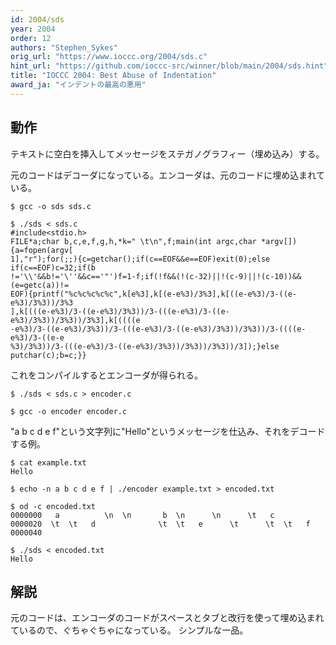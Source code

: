 ```yaml
---
id: 2004/sds
year: 2004
order: 12
authors: "Stephen_Sykes"
orig_url: "https://www.ioccc.org/2004/sds.c"
hint_url: "https://github.com/ioccc-src/winner/blob/main/2004/sds.hint"
title: "IOCCC 2004: Best Abuse of Indentation"
award_ja: "インデントの最高の悪用"
---
```


## 動作

テキストに空白を挿入してメッセージをステガノグラフィー（埋め込み）する。

元のコードはデコーダになっている。エンコーダは、元のコードに埋め込まれている。

```
$ gcc -o sds sds.c

$ ./sds < sds.c
#include<stdio.h>
FILE*a;char b,c,e,f,g,h,*k=" \t\n",f;main(int argc,char *argv[]){a=fopen(argv[
1],"r");for(;;){c=getchar();if(c==EOF&&e==EOF)exit(0);else if(c==EOF)c=32;if(b
!='\\'&&b!='\''&&c=='"')f=1-f;if(!f&&(!(c-32)||!(c-9)||!(c-10))&&(e=getc(a))!=
EOF){printf("%c%c%c%c%c",k[e%3],k[(e-e%3)/3%3],k[((e-e%3)/3-((e-e%3)/3%3))/3%3
],k[(((e-e%3)/3-((e-e%3)/3%3))/3-(((e-e%3)/3-((e-e%3)/3%3))/3%3))/3%3],k[((((e
-e%3)/3-((e-e%3)/3%3))/3-(((e-e%3)/3-((e-e%3)/3%3))/3%3))/3-((((e-e%3)/3-((e-e
%3)/3%3))/3-(((e-e%3)/3-((e-e%3)/3%3))/3%3))/3%3))/3]);}else putchar(c);b=c;}}
```

これをコンパイルするとエンコーダが得られる。

```
$ ./sds < sds.c > encoder.c

$ gcc -o encoder encoder.c
```

"a b c d e f"という文字列に"Hello"というメッセージを仕込み、それをデコードする例。

```
$ cat example.txt
Hello

$ echo -n a b c d e f | ./encoder example.txt > encoded.txt

$ od -c encoded.txt
0000000   a          \n  \n       b  \n      \n      \t   c
0000020  \t  \t   d              \t  \t   e      \t      \t  \t   f
0000040

$ ./sds < encoded.txt
Hello
```

## 解説

元のコードは、エンコーダのコードがスペースとタブと改行を使って埋め込まれているので、ぐちゃぐちゃになっている。
シンプルな一品。
